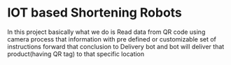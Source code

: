 # IOT based Shortening Robots
In this project basically what we do is Read data from QR code using camera process that information with pre defined or customizable set of instructions forward that conclusion to Delivery bot and bot will deliver that product(having QR tag) to that specific location
